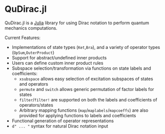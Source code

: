 # QuDirac.jl

QuDirac.jl is a [Julia](http://julialang.org/) library for using Dirac notation to perform 
quantum mechanics computations. 

Current Features:

- Implementations of state types (`Ket`,`Bra`), and a variety of operator types (`OpSum`,`OuterProduct`)
- Support for abstract/undefined inner products
- Users can define custom inner product rules
- Subspace selection/transformation via functions on state labels and coefficients:
    - `xsubspace` allows easy selection of excitation subspaces of states and operators
    - `permute` and `switch` allows generic permutation of factor labels for states
    - `filter`/`filter!` are supported on both the labels and coefficients of operators/states
    - Arbitrary mapping functions (`map`/`maplabels`/`mapcoeffs`) are also provided for applying functions to labels and coefficients
- Functional generation of operator representations
- `d" ... "` syntax for natural Dirac notation input